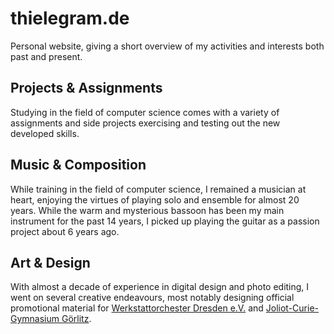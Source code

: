 # thielegram.de

Personal website, giving a short overview of my activities and interests both past and present.

## Projects & Assignments

Studying in the field of computer science comes with a variety of assignments and side projects exercising and testing out the new developed skills.

## Music & Composition

While training in the field of computer science, I remained a musician at heart, enjoying the virtues of playing solo and ensemble for almost 20 years. While the warm and mysterious bassoon has been my main instrument for the past 14 years, I picked up playing the guitar as a passion project about 6 years ago.

## Art & Design

With almost a decade of experience in digital design and photo editing, I went on several creative endeavours, most notably designing official promotional material for [Werkstattorchester Dresden e.V.](https://www.werkstattorchester.de) and [Joliot-Curie-Gymnasium Görlitz](https://www.curiegymnasium.goerlitz.de/). 
